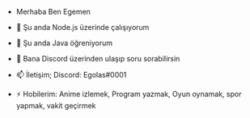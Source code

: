 - Merhaba Ben Egemen

- 🔭 Şu anda Node.js üzerinde çalışıyorum
- 🌱 Şu anda Java öğreniyorum
- 💬 Bana Discord üzerinden ulaşıp soru sorabilirsin
- 📫 İletişim; Discord: Egolas#0001
- ⚡ Hobilerim: Anime izlemek, Program yazmak, Oyun oynamak, spor yapmak, vakit geçirmek
